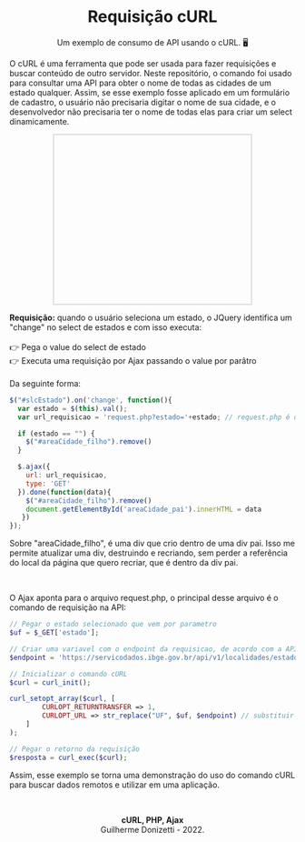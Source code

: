 <h1 align="center">Requisição cURL</h1>
<p align="center">Um exemplo de consumo de API usando o cURL. 🖥️</p>

O cURL é uma ferramenta que pode ser usada para fazer requisições e buscar conteúdo de outro servidor. Neste repositório, o comando foi usado para consultar uma API para obter o nome de todas as cidades de um estado qualquer. Assim, se esse exemplo fosse aplicado em um formulário de cadastro, o usuário não precisaria digitar o nome de sua cidade, e o desenvolvedor não precisaria ter o nome de todas elas para criar um select dinamicamente.

<p align="center">
<img href="https://github.com/guilhermedonizetti/Requisicao_cURL/blob/master/images/imagem1.png" width="350" height="300">
</p>

<b>Requisição:</b> quando o usuário seleciona um estado, o JQuery identifica um "change" no select de estados e com isso executa:<br><br>
👉 Pega o value do select de estado<br>
👉 Executa uma requisição por Ajax passando o value por parâtro<br><br>
Da seguinte forma:

```js
$("#slcEstado").on('change', function(){
  var estado = $(this).val();
  var url_requisicao = 'request.php?estado='+estado; // request.php é o arquivo PHP que realiza a requisição na API, esse arquivo está no mesmo diretório

  if (estado == "") {
    $("#areaCidade_filho").remove()
  }

  $.ajax({
    url: url_requisicao,
    type: 'GET'
  }).done(function(data){
    $("#areaCidade_filho").remove()
    document.getElementById('areaCidade_pai').innerHTML = data
   })
});
```

Sobre "areaCidade_filho", é uma div que crio dentro de uma div pai. Isso me permite atualizar uma div, destruindo e recriando, sem perder a referência do local da página que quero recriar, que é dentro da div pai.

<br>

O Ajax aponta para o arquivo request.php, o principal desse arquivo é o comando de requisição na API:

```php
// Pegar o estado selecionado que vem por parametro
$uf = $_GET['estado'];

// Criar uma variavel com o endpoint da requisicao, de acordo com a API consumida
$endpoint = 'https://servicodados.ibge.gov.br/api/v1/localidades/estados/UF/municipios';

// Inicializar o comando cURL
$curl = curl_init();

curl_setopt_array($curl, [
        CURLOPT_RETURNTRANSFER => 1,
        CURLOPT_URL => str_replace("UF", $uf, $endpoint) // substituir "UF" pela sigla do estado selecionado
    ]
);

// Pegar o retorno da requisição
$resposta = curl_exec($curl);
```

Assim, esse exemplo se torna uma demonstração do uso do comando cURL para buscar dados remotos e utilizar em uma aplicação.

<br>

<p align="center">
  <b>cURL, PHP, Ajax</b><br>Guilherme Donizetti - 2022.  
</p>



